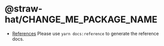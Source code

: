 # @straw-hat/CHANGE_ME_PACKAGE_NAME

- [References](./docs/references/index.html) Please use `yarn docs:reference`
  to generate the reference docs.
